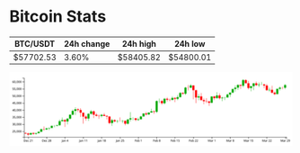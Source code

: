 # Bitcoin Stats

BTC/USDT|24h change|24h high|24h low|
|---|---|---|---|
|$57702.53|3.60%|$58405.82|$54800.01|

<img src="./chart.svg">
